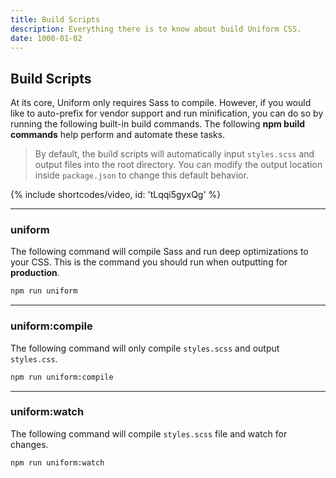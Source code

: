 ```yaml
---
title: Build Scripts
description: Everything there is to know about build Uniform CSS.
date: 1000-01-02
---
```


## Build Scripts

At its core, Uniform only requires Sass to compile. However, if you would like to auto-prefix for vendor support and run minification, you can do so by running the following built-in build commands. The following **npm build commands** help perform and automate these tasks.

> By default, the build scripts will automatically input `styles.scss` and output files into the root directory. You can modify the output location inside `package.json` to change this default behavior.

{% include shortcodes/video, id: 'tLqqi5gyxQg' %}

---

### uniform

The following command will compile Sass and run deep optimizations to your CSS. This is the command you should run when outputting for **production**.

```bash
npm run uniform
```

---

### uniform:compile

The following command will only compile `styles.scss` and output `styles.css`.

```bash
npm run uniform:compile
```

---

### uniform:watch

The following command will compile `styles.scss` file and watch for changes.

```bash
npm run uniform:watch
```
